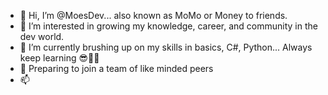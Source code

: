 - 👋 Hi, I’m @MoesDev... also known as MoMo or Money to friends.
- 👀 I’m interested in growing my knowledge, career, and community in the dev world.
- 🌱 I’m currently brushing up on my skills in basics, C#, Python... Always keep learning 😎🧑‍🎓
- 💞️ Preparing to join a team of like minded peers
- 📫 

<!---
MoesDev/MoesDev is a ✨ special ✨ repository because its `README.md` (this file) appears on your GitHub profile.
You can click the Preview link to take a look at your changes.
--->
